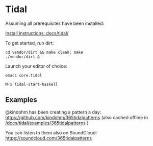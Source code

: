 # Tidal

Assuming all prerequisites have been installed:

[Install instructions: docs/tidal/](/docs/tidal)

To get started, run dirt: 

```
cd vendor/dirt && make clean; make
./vendor/dirt &
```

Launch your editor of choice:

```
emacs core.tidal
```

```M-x tidal-start-haskell```

## Examples

@kindohm has been creating a pattern a day:
https://github.com/kindohm/365tidalpatterns (also cached offline in [/docs/tidal/examples/365tidalpatterns](/docs/tidal/examples/365tidalpatterns) )

You can listen to them also on SoundCloud: https://soundcloud.com/365tidalpatterns
